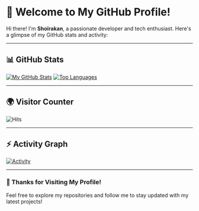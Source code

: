 # 👋 Welcome to My GitHub Profile!

Hi there! I'm **Shoïrakan**, a passionate developer and tech enthusiast. Here's a glimpse of my GitHub stats and activity:

---

## 📊 **GitHub Stats**

[![My GitHub Stats](https://github-readme-stats.vercel.app/api?username=shoirakan-td)](https://github.com/anuraghazra/github-readme-stats)
[![Top Languages](https://github-readme-stats.vercel.app/api/top-langs/?username=shoirakan-td)](https://github.com/anuraghazra/github-readme-stats)

---

## 🌍 **Visitor Counter**

![Hits](https://hits.seeyoufarm.com/api/count/incr/badge.svg?url=https%3A%2F%2Fgithub.com%2Fshoirakan-td&count_bg=%2379C83D&title_bg=%23555555&icon=&icon_color=%23E7E7E7&title=visits&edge_flat=false)

---

## ⚡ **Activity Graph**

[![Activity](https://github-readme-activity-graph.vercel.app/graph?username=shoirakan-td&theme=reacct)](https://github.com/ashutosh00710/github-readme-activity-graph)

---

### 🎉 Thanks for Visiting My Profile!
Feel free to explore my repositories and follow me to stay updated with my latest projects!
